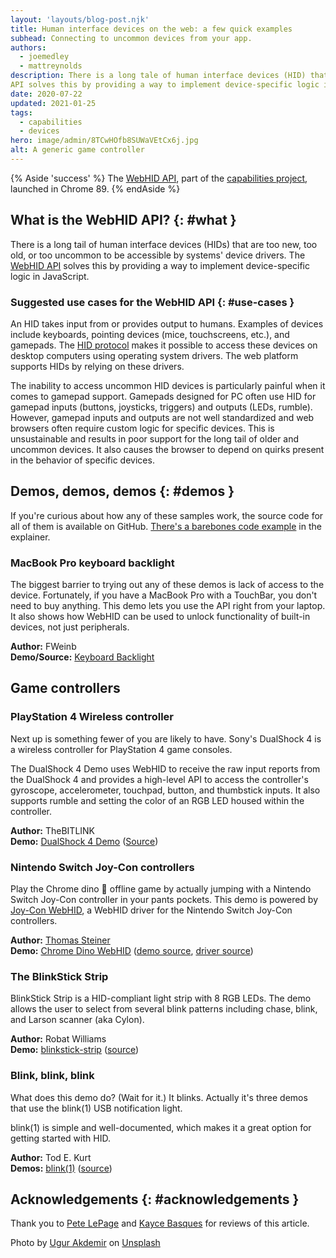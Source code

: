 ```yaml
---
layout: 'layouts/blog-post.njk'
title: Human interface devices on the web: a few quick examples
subhead: Connecting to uncommon devices from your app.
authors:
  - joemedley
  - mattreynolds
description: There is a long tale of human interface devices (HID) that are too new, too old, or too uncommon to be accessible by systems' device drivers. The WebHID
API solves this by providing a way to implement device-specific logic in JavaScript.
date: 2020-07-22
updated: 2021-01-25
tags:
  - capabilities
  - devices
hero: image/admin/8TCwHOfb8SUWaVEtCx6j.jpg
alt: A generic game controller
---
```


{% Aside 'success' %}
The [WebHID API](/hid), part of the [capabilities project](/blog/fugu-status/),
launched in Chrome&nbsp;89.
{% endAside %}

## What is the WebHID API? {: #what }

There is a long tail of human interface devices (HIDs) that are too new, too
old, or too uncommon to be accessible by systems' device drivers. The [WebHID
API](/hid) solves this by providing a way to implement device-specific logic in
JavaScript.

### Suggested use cases for the WebHID API {: #use-cases }

An HID takes input from or provides output to humans. Examples of devices
include keyboards, pointing devices (mice, touchscreens, etc.), and gamepads.
The [HID protocol](https://www.usb.org/hid) makes it possible to access these
devices on desktop computers using operating system drivers. The web platform
supports HIDs by relying on these drivers.

The inability to access uncommon HID devices is particularly painful when it
comes to gamepad support. Gamepads designed for PC often use HID for gamepad
inputs (buttons, joysticks, triggers) and outputs (LEDs, rumble). However,
gamepad inputs and outputs are not well standardized and web browsers often
require custom logic for specific devices. This is unsustainable and results in
poor support for the long tail of older and uncommon devices. It also causes the
browser to depend on quirks present in the behavior of specific devices.

## Demos, demos, demos {: #demos }

If you're curious about how any of these samples work, the source code for all
of them is available on GitHub. [There's a barebones code example][example] in
the explainer.

### MacBook Pro keyboard backlight

The biggest barrier to trying out any of these demos is lack of access to the
device. Fortunately, if you have a MacBook Pro with a TouchBar, you don't need
to buy anything. This demo lets you use the API right from your laptop. It also
shows how WebHID can be used to unlock functionality of built-in devices, not
just peripherals.

**Author:** FWeinb<br/>
**Demo/Source:** [Keyboard Backlight](https://codesandbox.io/s/webhid-demo-keyboard-backlight-qlq95)

## Game controllers

### PlayStation&nbsp;4 Wireless controller

Next up is something fewer of you are likely to have. Sony's DualShock&nbsp;4 is a
wireless controller for PlayStation&nbsp;4 game consoles.

The DualShock&nbsp;4 Demo uses WebHID to receive the raw input reports from the
DualShock&nbsp;4 and provides a high-level API to access the controller's gyroscope,
accelerometer, touchpad, button, and thumbstick inputs. It also supports rumble
and setting the color of an RGB LED housed within the controller.

**Author:** TheBITLINK<br/>
**Demo:** [DualShock&nbsp;4 Demo](https://thebitlink.github.io/WebHID-DS4/) ([Source](https://github.com/TheBITLINK/WebHID-DS4))

### Nintendo Switch Joy-Con controllers

Play the Chrome dino 🦖 offline game by actually jumping with a Nintendo Switch Joy-Con
controller in your pants pockets. This demo is powered by
[Joy-Con WebHID](https://github.com/tomayac/joy-con-webhid), a WebHID driver for the
Nintendo Switch Joy-Con controllers.

**Author:** [Thomas Steiner](/authors/thomassteiner/)<br/>
**Demo:** [Chrome Dino WebHID](https://tomayac.github.io/chrome-dino-webhid/)
([demo source](https://github.com/tomayac/chrome-dino-webhid),
[driver source](https://github.com/tomayac/joy-con-webhid))

### The BlinkStick Strip

BlinkStick Strip is a HID-compliant light strip with 8&nbsp;RGB LEDs. The demo allows
the user to select from several blink patterns including chase, blink, and
Larson scanner (aka Cylon).

**Author:** Robat Williams<br/>
**Demo:** [blinkstick-strip](https://robatwilliams.github.io/webhid-demos/blinkstick-strip/) ([source](https://github.com/robatwilliams/webhid-demos))

### Blink, blink, blink

What does this demo do? (Wait for it.) It blinks. Actually it's three demos that
use the blink(1) USB notification light.

blink(1) is simple and well-documented, which makes it a great option for
getting started with HID.

**Author:** Tod E. Kurt<br/>
**Demos:** [blink(1)](https://blink1.thingm.com/) ([source](https://github.com/todbot/blink1-webhid))

## Acknowledgements {: #acknowledgements }

Thank you to [Pete LePage](/authors/petelepage/) and [Kayce
Basques](https://github.com/kaycebasques) for reviews of this article.

<span>Photo by <a
href="https://unsplash.com/@ugur?utm_source=unsplash&amp;utm_medium=referral&amp;utm_content=creditCopyText">Ugur
Akdemir</a> on <a
href="https://unsplash.com/s/photos/game-controllers?utm_source=unsplash&amp;utm_medium=referral&amp;utm_content=creditCopyText">Unsplash</a></span>

[spec]: https://wicg.github.io/webhid/
[issues]: https://github.com/WICG/webhid/issues
[explainer]: https://github.com/WICG/webhid/blob/master/EXPLAINER.md
[wicg-discourse]: https://discourse.wicg.io/t/human-interface-device-hid-api/3070
[cr-bug]: https://bugs.chromium.org/p/chromium/issues/detail?id=890096
[cr-status]: https://chromestatus.com/feature/5172464636133376
[blink-component]: https://chromestatus.com/features#component%3A%20Blink%3EHID
[powerful-apis]: https://chromium.googlesource.com/chromium/src/+/lkgr/docs/security/permissions-for-powerful-web-platform-features.md
[example]: https://github.com/WICG/webhid/blob/master/EXPLAINER.md#example
